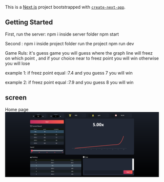 This is a [Next.js](https://nextjs.org/) project bootstrapped with [`create-next-app`](https://github.com/vercel/next.js/tree/canary/packages/create-next-app).

## Getting Started

First, run the server:
npm i inside server folder 
npm start 

Second :
npm i inside project folder 
run the project npm run dev 

Game Ruls: it's guess game you will guess where the graph line will freez on which point , and if your choice near to freez point you will win otherwise you will lose 

example 1: if freez point equal :7.4 and you guess 7 you will win 

example 2: if freez point equal :7.9 and you guess 8 you will win 
## screen 
Home page
![Home Page Screenshot](https://raw.githubusercontent.com/MhHusam/GuessGame/main/screen/home.png)
 
 
 
